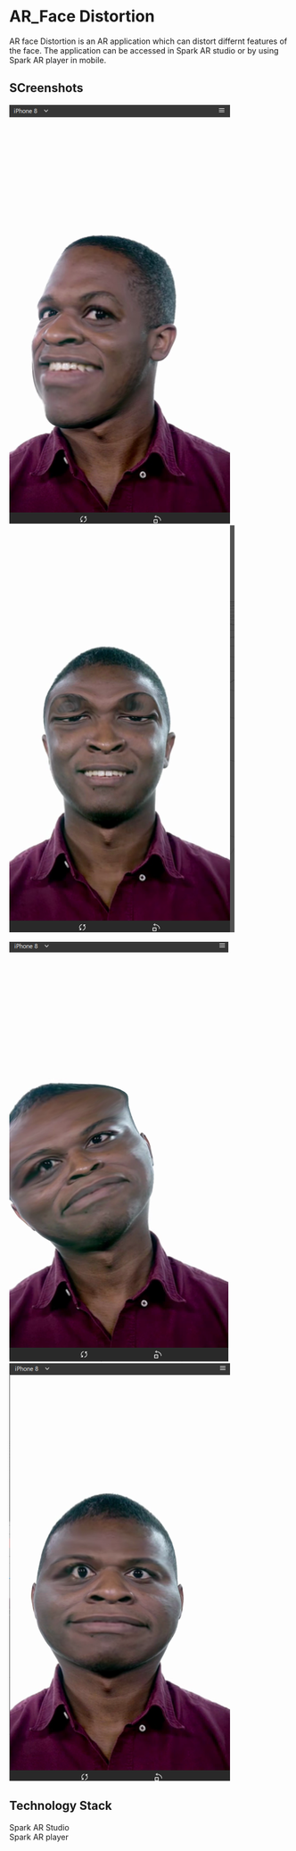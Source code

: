 # AR_Face Distortion

AR face Distortion is an AR application which can distort differnt features of the face. The application can be accessed in Spark AR studio or by using Spark AR player in mobile.

## SCreenshots

![face](https://github.com/gautamgupta1811/AR_Facedistortion/blob/master/face.png)  ![eyes](https://github.com/gautamgupta1811/AR_Facedistortion/blob/master/eyes.png)

![triangle](https://github.com/gautamgupta1811/AR_Facedistortion/blob/master/gace_triangle.png)  ![round](https://github.com/gautamgupta1811/AR_Facedistortion/blob/master/round_face.png)

## Technology Stack

Spark AR Studio  
Spark AR player
